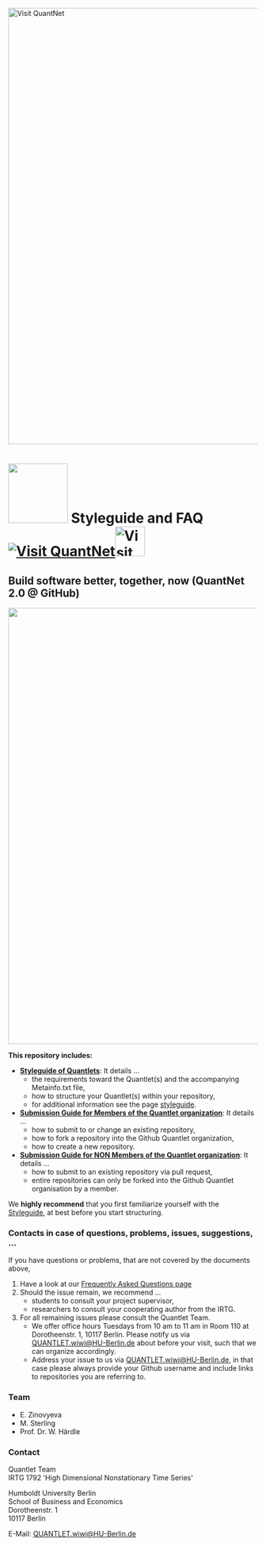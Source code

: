 
[<img src="https://github.com/QuantLet/Styleguide-and-FAQ/blob/master/pictures/banner.png" width="880" alt="Visit QuantNet">](http://quantlet.de/index.php?p=info)

# <img src="pictures/githublogo.png" width="120" /> **Styleguide and FAQ** [<img src="https://github.com/QuantLet/Styleguide-and-Validation-procedure/blob/master/pictures/qloqo.png" alt="Visit QuantNet">](http://quantlet.de/)[<img src="https://github.com/QuantLet/Styleguide-and-Validation-procedure/blob/master/pictures/QN2.png" width="60" alt="Visit QuantNet 2.0">](http://quantlet.de/d3/ia)


## Build software better, together, now (QuantNet 2.0 @ GitHub)
<img src="pictures/RapidPrototyping.png" width="880" />

__This repository includes:__
- [__Styleguide of Quantlets__](guidelines/Styleguide_Guide_GitHub.pdf): It details ...
	- the requirements toward the Quantlet(s) and the accompanying Metainfo.txt file,
	- how to structure your Quantlet(s) within your repository,
	- for additional information see the page [styleguide](Styleguide.md).
- [__Submission Guide for Members of the Quantlet organization__](guidelines/Submission_Guide_GitHub_Members.pdf): It details ...
	- how to submit to or change an existing repository,
	- how to fork a repository into the Github Quantlet organization,
	- how to create a new repository.
- [__Submission Guide for NON Members of the Quantlet organization__](guidelines/Submission_Guide_GitHub_Non_Members.pdf): It details ...
	- how to submit to an existing repository via pull request,
	- entire repositories can only be forked into the Github Quantlet organisation by a member. 

We **highly recommend** that you first familiarize yourself with the [Styleguide](guidelines/Styleguide_Guide_GitHub.pdf), at best before you start structuring.

### Contacts in case of questions, problems, issues, suggestions, ...
If you have questions or problems, that are not covered by the documents above, 
1. Have a look at our [Frequently Asked Questions page](FAQ.md)
2. Should the issue remain, we recommend ...
	- students to  consult your project supervisor,
	- researchers to consult your cooperating author from the IRTG. 
3. For all remaining issues please consult the Quantlet Team.
	- We offer office hours Tuesdays from 10 am to 11 am in Room 110 at Dorotheenstr. 1, 10117 Berlin. Please notify us via QUANTLET.wiwi@HU-Berlin.de about before your visit, such that we can organize accordingly.
	- Address your issue to us via QUANTLET.wiwi@HU-Berlin.de, in that case please always provide your Github username and include links to repositories you are referring to. 

### Team
- E. Zinovyeva
- M. Sterling
- Prof. Dr. W. Härdle

### Contact
Quantlet Team <br/>
IRTG 1792 'High Dimensional Nonstationary Time Series'<br/>

Humboldt University Berlin <br/>
School of Business and Economics<br/>
Dorotheenstr. 1<br/>
10117 Berlin<br/>

E-Mail: QUANTLET.wiwi@HU-Berlin.de

